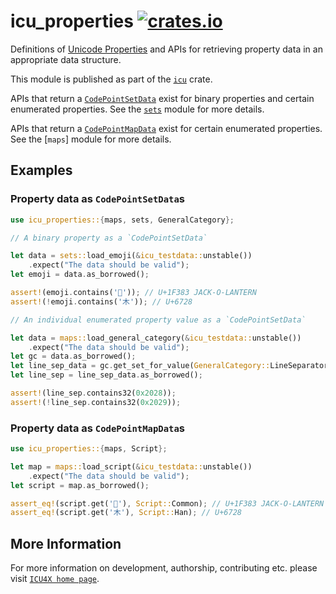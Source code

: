 # icu_properties [![crates.io](https://img.shields.io/crates/v/icu_properties)](https://crates.io/crates/icu_properties)

Definitions of [Unicode Properties] and APIs for
retrieving property data in an appropriate data structure.

This module is published as part of the [`icu`](https://docs.rs/icu/latest/icu/) crate.

APIs that return a [`CodePointSetData`] exist for binary properties and certain enumerated
properties. See the [`sets`] module for more details.

APIs that return a [`CodePointMapData`] exist for certain enumerated properties. See the
[`maps`] module for more details.

## Examples

### Property data as `CodePointSetData`s

```rust
use icu_properties::{maps, sets, GeneralCategory};

// A binary property as a `CodePointSetData`

let data = sets::load_emoji(&icu_testdata::unstable())
    .expect("The data should be valid");
let emoji = data.as_borrowed();

assert!(emoji.contains('🎃')); // U+1F383 JACK-O-LANTERN
assert!(!emoji.contains('木')); // U+6728

// An individual enumerated property value as a `CodePointSetData`

let data = maps::load_general_category(&icu_testdata::unstable())
    .expect("The data should be valid");
let gc = data.as_borrowed();
let line_sep_data = gc.get_set_for_value(GeneralCategory::LineSeparator);
let line_sep = line_sep_data.as_borrowed();

assert!(line_sep.contains32(0x2028));
assert!(!line_sep.contains32(0x2029));
```

### Property data as `CodePointMapData`s

```rust
use icu_properties::{maps, Script};

let map = maps::load_script(&icu_testdata::unstable())
    .expect("The data should be valid");
let script = map.as_borrowed();

assert_eq!(script.get('🎃'), Script::Common); // U+1F383 JACK-O-LANTERN
assert_eq!(script.get('木'), Script::Han); // U+6728
```

[`ICU4X`]: ../icu/index.html
[Unicode Properties]: https://unicode-org.github.io/icu/userguide/strings/properties.html
[`CodePointSetData`]: crate::sets::CodePointSetData
[`CodePointMapData`]: crate::maps::CodePointMapData
[`sets`]: crate::sets

## More Information

For more information on development, authorship, contributing etc. please visit [`ICU4X home page`](https://github.com/unicode-org/icu4x).
